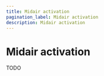 ```yaml
---
title: Midair activation
pagination_label: Midair activation
description: Midair activation
---
```


# Midair activation

TODO
